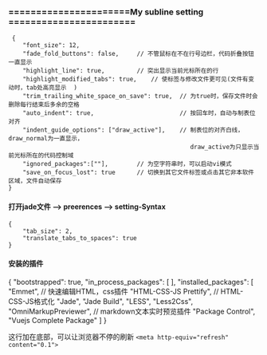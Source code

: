 ### ======================My subline setting =======================

     {
        "font_size": 12,
        "fade_fold_buttons": false,     // 不管鼠标在不在行号边栏，代码折叠按钮一直显示
        "highlight_line": true,         // 突出显示当前光标所在的行
        "highlight_modified_tabs": true,    // 使标签与修改文件更可见(文件有变动时，tab处高亮显示  )
        "trim_trailing_white_space_on_save": true,  // 为true时，保存文件时会删除每行结束后多余的空格
        "auto_indent": true,                        // 按回车时，自动与制表位对齐
        "indent_guide_options": ["draw_active"],    // 制表位的对齐白线，draw_normal为一直显示，
                                                       draw_active为只显示当前光标所在的代码控制域
        "ignored_packages":[""],        // 为空字符串时，可以启动vi模式
        "save_on_focus_lost": true      // 切换到其它文件标签或点击其它非本软件区域，文件自动保存
    }

#### 打开jade文件 --> preerences --> setting-Syntax

    {
    	"tab_size": 2,
    	"translate_tabs_to_spaces": true
    }
#### 安装的插件

{
	"bootstrapped": true,
	"in_process_packages":
	[
	],
	"installed_packages":
	[
		"Emmet",   // 快速编辑HTML，css插件
		"HTML-CSS-JS Prettify",   // HTML-CSS-JS格式化 
		"Jade",
		"Jade Build",
		"LESS",
		"Less2Css",
		"OmniMarkupPreviewer",   // markdown文本实时预览插件
		"Package Control",
		"Vuejs Complete Package"
	]
}


这行加在底部，可以让浏览器不停的刷新
`<meta http-equiv="refresh" content="0.1">`
